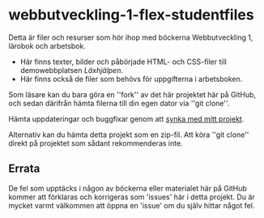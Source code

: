 # webbutveckling-1-flex-studentfiles

Detta är filer och resurser som hör ihop med böckerna Webbutveckling 1, lärobok och arbetsbok.

 * Här finns texter, bilder och påbörjade HTML- och CSS-filer till demowebbplatsen _Läxhjälpen_.
 * Här finns också de filer som behövs för uppgifterna i arbetsboken.

Som läsare kan du bara göra en ''fork'' av det här projektet här på GitHub, och sedan därifrån hämta
filerna till din egen dator via ''git clone''.

Hämta uppdateringar och buggfixar genom att
[synka med mitt projekt](https://help.github.com/articles/syncing-a-fork/).

Alternativ kan du hämta detta projekt som en zip-fil. Att köra ''git clone'' direkt på projektet
som sådant rekommenderas inte.

## Errata

De fel som upptäcks i någon av böckerna eller materialet här på GitHub kommer att förklaras och
korrigeras som 'issues' här i detta projekt. Du är mycket varmt välkommen att öppna en 'issue'
om du själv hittar något fel.


